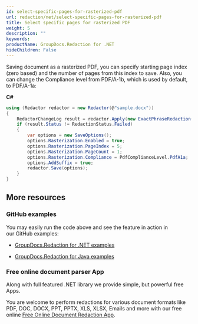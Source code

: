 ```yaml
---
id: select-specific-pages-for-rasterized-pdf
url: redaction/net/select-specific-pages-for-rasterized-pdf
title: Select specific pages for rasterized PDF
weight: 5
description: ""
keywords: 
productName: GroupDocs.Redaction for .NET
hideChildren: False
---
```

Saving document as a rasterized PDF, you can specify starting page index (zero based) and the number of pages from this index to save. Also, you can change the Compliance level from PDF/A-1b, which is used by default, to PDF/A-1a:

**C#**

```csharp
using (Redactor redactor = new Redactor(@"sample.docx"))
{
    RedactorChangeLog result = redactor.Apply(new ExactPhraseRedaction("John Doe", new ReplacementOptions(System.Drawing.Color.Red)));
    if (result.Status != RedactionStatus.Failed)
    {
        var options = new SaveOptions();
        options.Rasterization.Enabled = true;                           // the same as options.RasterizeToPDF = true;
        options.Rasterization.PageIndex = 5;                            // start from 6th page (index is 0-based)
        options.Rasterization.PageCount = 1;                            // save only one page
        options.Rasterization.Compliance = PdfComplianceLevel.PdfA1a;   // by default PdfComplianceLevel.Auto or PDF/A-1b
        options.AddSuffix = true;
        redactor.Save(options);
    }
}
```

## More resources

### GitHub examples

You may easily run the code above and see the feature in action in our GitHub examples:

*   [GroupDocs.Redaction for .NET examples](https://github.com/groupdocs-redaction/GroupDocs.Redaction-for-.NET)
    
*   [GroupDocs.Redaction for Java examples](https://github.com/groupdocs-redaction/GroupDocs.Redaction-for-Java)
    

### Free online document parser App

Along with full featured .NET library we provide simple, but powerful free Apps.

You are welcome to perform redactions for various document formats like PDF, DOC, DOCX, PPT, PPTX, XLS, XLSX, Emails and more with our free online [Free Online Document Redaction App](https://products.groupdocs.app/redaction).
